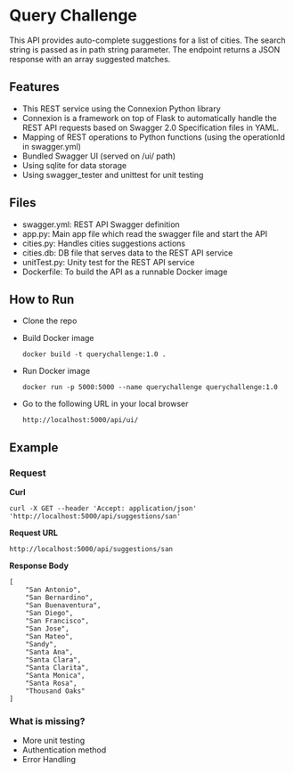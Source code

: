 # **Query Challenge**
This API provides auto-complete suggestions for a list of cities. The search string is passed as in path string parameter. The endpoint returns a JSON response with an array suggested matches.

## **Features**
* This REST service using the Connexion Python library
* Connexion is a framework on top of Flask to automatically handle the REST API requests based on Swagger 2.0 Specification files in YAML.
* Mapping of REST operations to Python functions (using the operationId in swagger.yml)
* Bundled Swagger UI (served on /ui/ path)
* Using sqlite for data storage
* Using swagger_tester and unittest for unit testing

## **Files**
* swagger.yml: REST API Swagger definition
* app.py: Main app file which read the swagger file and start the API
* cities.py: Handles cities suggestions actions 
* cities.db: DB file that serves data to the REST API service
* unitTest.py: Unity test for the REST API service
* Dockerfile: To build the API as a runnable Docker image

## **How to Run**
* Clone the repo

* Build Docker image 
  
      docker build -t querychallenge:1.0 .
* Run Docker image

      docker run -p 5000:5000 --name querychallenge querychallenge:1.0
* Go to the following URL in your local browser
  
      http://localhost:5000/api/ui/

## **Example**
### **Request**
**Curl**

    curl -X GET --header 'Accept: application/json' 'http://localhost:5000/api/suggestions/san'

**Request URL**

    http://localhost:5000/api/suggestions/san

**Response Body**

    [
        "San Antonio",
        "San Bernardino",
        "San Buenaventura",
        "San Diego",
        "San Francisco",
        "San Jose",
        "San Mateo",
        "Sandy",
        "Santa Ana",
        "Santa Clara",
        "Santa Clarita",
        "Santa Monica",
        "Santa Rosa",
        "Thousand Oaks"
    ]

### **What is missing?**
* More unit testing
* Authentication method 
* Error Handling